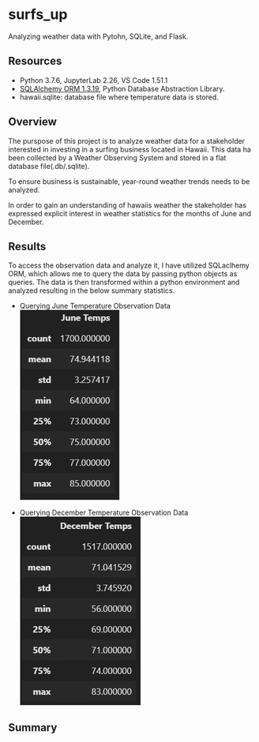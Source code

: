 # surfs_up
Analyzing weather data with Pytohn, SQLite, and Flask.

## Resources 
- Python 3.7.6, JupyterLab 2.26, VS Code 1.51.1
- [SQLAlchemy ORM 1.3.19](https://docs.sqlalchemy.org/en/13/orm/), Python Database Abstraction Library.
- hawaii.sqlite: database file where temperature data is stored.

## Overview
The purspose of this project is to analyze weather data  for a stakeholder interested in investing in a surfing business located in Hawaii.
This data ha been collected by a Weather Observing System and stored in a flat database file(.db/.sqlite).

To ensure business is sustainable, year-round weather trends needs to be analyzed. 

In order to gain an understanding of hawaiis weather the stakeholder has expressed explicit interest in weather statistics for the months of June and December. 

## Results 
To access the observation data and analyze it, I have utilized SQLaclhemy ORM, which allows me to query the data by passing python objects as queries. 
The data is then transformed within a python environment and analyzed resulting in the below summary statistics.

- Querying June Temperature Observation Data <br>
![june_temp](https://github.com/DonnieData/surfs_up/blob/main/Reosurce/june_frame.png)




- Querying December Temperature Observation Data <br>
![december_temp](https://github.com/DonnieData/surfs_up/blob/main/Reosurce/december_frame.png)


## Summary 



